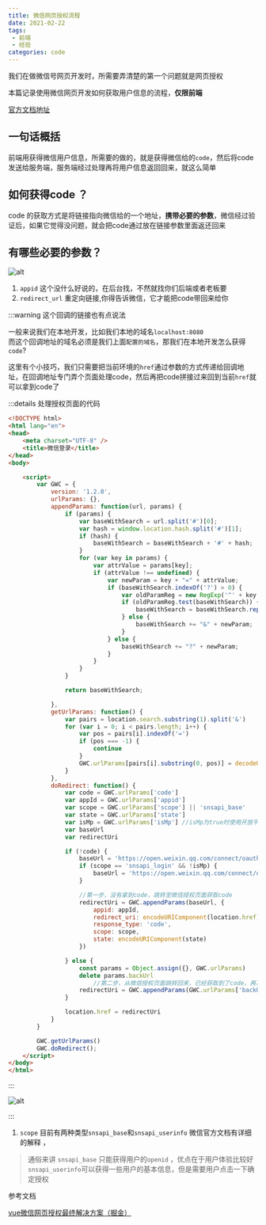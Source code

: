 ```yaml
---
title: 微信网页授权流程
date: 2021-02-22
tags:
 - 前端
 - 经验
categories: code
---
```

我们在做微信号网页开发时，所需要弄清楚的第一个问题就是网页授权

本篇记录使用微信网页开发如何获取用户信息的流程，**仅限前端**

[官方文档地址](https://developers.weixin.qq.com/doc/offiaccount/OA_Web_Apps/Wechat_webpage_authorization.html)



## 一句话概括

前端用获得微信用户信息，所需要的做的，就是获得微信给的`code`，然后将code发送给服务端，服务端经过处理再将用户信息返回回来，就这么简单


## 如何获得code ？

code 的获取方式是将链接指向微信给的一个地址，**携带必要的参数**，微信经过验证后，如果它觉得没问题，就会把code通过放在链接参数里面返还回来

## 有哪些必要的参数？

![alt](//image.woai996.com/picgo/20210222170029.png)

1. `appid` 这个没什么好说的，在后台找，不然就找你们后端或者老板要
2. `redirect_url` 重定向链接,你得告诉微信，它才能把code带回来给你

:::warning
这个回调的链接也有点说法

一般来说我们在本地开发，比如我们本地的域名`localhost:8080` <br>
而这个回调地址的域名必须是我们上面`配置的域名`，那我们在本地开发怎么获得`code`?

这里有个小技巧，我们只需要把当前环境的`href`通过参数的方式传递给回调地址，在回调地址专门弄个页面处理code，然后再把code拼接过来回到当前`href`就可以拿到code了

:::details 处理授权页面的代码
```html
<!DOCTYPE html>
<html lang="en">
<head>
    <meta charset="UTF-8" />
    <title>微信登录</title>
</head>
<body>

    <script>
        var GWC = {
            version: '1.2.0',
            urlParams: {},
            appendParams: function(url, params) {
                if (params) {
                    var baseWithSearch = url.split('#')[0];
                    var hash = window.location.hash.split('#')[1];
                    if (hash) {
                        baseWithSearch = baseWithSearch + '#' + hash;
                    }
                    for (var key in params) {
                        var attrValue = params[key];
                        if (attrValue !== undefined) {
                            var newParam = key + "=" + attrValue;
                            if (baseWithSearch.indexOf('?') > 0) {
                                var oldParamReg = new RegExp('^' + key + '=[-%.!~*\'\(\)\\w]*', 'g');
                                if (oldParamReg.test(baseWithSearch)) {
                                    baseWithSearch = baseWithSearch.replace(oldParamReg, newParam);
                                } else {
                                    baseWithSearch += "&" + newParam;
                                }
                            } else {
                                baseWithSearch += "?" + newParam;
                            }
                        }
                    }
                }

                return baseWithSearch;

            },
            getUrlParams: function() {
                var pairs = location.search.substring(1).split('&')
                for (var i = 0; i < pairs.length; i++) {
                    var pos = pairs[i].indexOf('=')
                    if (pos === -1) {
                        continue
                    }
                    GWC.urlParams[pairs[i].substring(0, pos)] = decodeURIComponent(pairs[i].substring(pos + 1))
                }
            },
            doRedirect: function() {
                var code = GWC.urlParams['code']
                var appId = GWC.urlParams['appid']
                var scope = GWC.urlParams['scope'] || 'snsapi_base'
                var state = GWC.urlParams['state']
                var isMp = GWC.urlParams['isMp'] //isMp为true时使用开放平台作授权登录，false为网页扫码登录
                var baseUrl
                var redirectUri

                if (!code) {
                    baseUrl = 'https://open.weixin.qq.com/connect/oauth2/authorize#wechat_redirect'
                    if (scope == 'snsapi_login' && !isMp) {
                        baseUrl = 'https://open.weixin.qq.com/connect/qrconnect'
                    }

                    //第一步，没有拿到code，跳转至微信授权页面获取code
                    redirectUri = GWC.appendParams(baseUrl, {
                        appid: appId,
                        redirect_uri: encodeURIComponent(location.href),
                        response_type: 'code',
                        scope: scope,
                        state: encodeURIComponent(state)
                    })

                } else {
                    const params = Object.assign({}, GWC.urlParams)
                    delete params.backUrl
                        //第二步，从微信授权页面跳转回来，已经获取到了code，再次跳转到实际所需页面
                    redirectUri = GWC.appendParams(GWC.urlParams['backUrl'], params)
                }

                location.href = redirectUri
            }
        }

        GWC.getUrlParams()
        GWC.doRedirect();
    </script>
</body>
</html>
```
:::

![alt](//image.woai996.com/picgo/20210222173311.png)

:::

1. `scope` 目前有两种类型`snsapi_base`和`snsapi_userinfo` 微信官方文档有详细的解释 ，
> 通俗来讲 `snsapi_base` 只能获得用户的`openid` ，优点在于用户体验比较好<br>
> `snsapi_userinfo`可以获得一些用户的基本信息，但是需要用户点击一下确定授权




参考文档

[vue微信网页授权最终解决方案（掘金）](https://juejin.cn/post/6844903866002046990)
